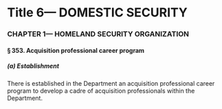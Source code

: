 
# Title 6— DOMESTIC SECURITY
### CHAPTER 1— HOMELAND SECURITY ORGANIZATION
#### § 353. Acquisition professional career program
##### (a) Establishment

There is established in the Department an acquisition professional career program to develop a cadre of acquisition professionals within the Department.
